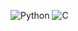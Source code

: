 ![Python](https://github.com/user-attachments/assets/7a90a772-a035-484f-85c1-c5e4f01d364a)
![C](https://github.com/user-attachments/assets/f6561762-db20-4f42-92f9-6baf3d8622e7)
